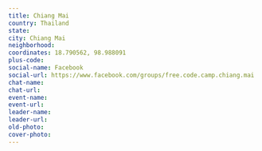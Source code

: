 ```yaml
---
title: Chiang Mai
country: Thailand
state: 
city: Chiang Mai
neighborhood: 
coordinates: 18.790562, 98.988091
plus-code:
social-name: Facebook
social-url: https://www.facebook.com/groups/free.code.camp.chiang.mai
chat-name:
chat-url:
event-name:
event-url:
leader-name:
leader-url:
old-photo: 
cover-photo:
---
```

